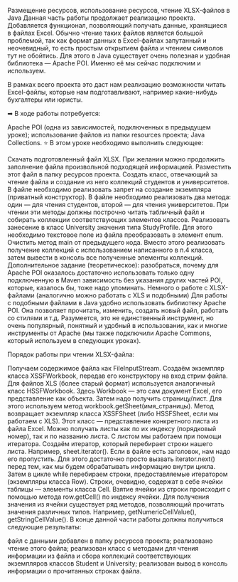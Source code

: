 Размещение ресурсов, использование ресурсов, чтение XLSX-файлов в Java
Данная часть работы продолжает реализацию проекта. Добавляется функционал, позволяющий получать данные, хранящиеся в файлах Excel. Обычно чтение таких файлов является большой проблемой, так как формат данных в Excel-файлах запутанный и неочевидный, то есть простым открытием файла и чтением символов тут не обойтись. Для этого в Java существует очень полезная и удобная библиотека — Apache POI. Именно её мы сейчас подключим и используем.

В рамках всего проекта это даст нам реализацию возможности читать Excel-файлы, которые нам подготавливают, например какие-нибудь бухгалтеры или юристы.

➡ В ходе работы потребуется:

Apache POI (одна из зависимостей, подключенных в предыдущем уроке);
использование файлов из папки resources проекта;
Java Collections.
⭐ В этом уроке необходимо выполнить следующее:

Скачать подготовленный файл XLSX. При желании можно продолжить заполнение файла произвольной подходящей информацией.
Разместить этот файл в папку ресурсов проекта.
Создать класс, отвечающий за чтение файла и создание из него коллекций студентов и университетов.
В файле необходимо реализовать запрет на создание экземпляра (приватный конструктор).
В файле необходимо реализовать два метода: один — для чтения студентов, второй — для чтения университетов. При чтении эти методы должны построчно читать табличный файл и собирать коллекции соответствующих элементов классов.
Реализовать занесение в класс University значения типа StudyProfile. Для этого необходимо текстовое поле из файла преобразовать в элемент enum.
Очистить метод main от предыдущего кода. Вместо этого реализовать получение коллекций с использованием написанного в п.4 класса, затем вывести в консоль все полученные элементы коллекций.
Дополнительное задание (теоретическое): разобраться, почему для Apache POI оказалось достаточно использовать только одну подключенную в Maven зависимость без указания других частей POI, которые, казалось бы, тоже надо упоминать.
Немного о работе с XLSX-файлами (аналогично можно работать с XLS и подобными)
Для работы с подобными файлами в Java удобно использовать библиотеку Apache POI. Она позволяет прочитать, изменить, создать новый файл, работать со стилями и т.д. Разумеется, это не единственный инструмент, но очень популярный, понятный и удобный в использовании, как и многие инструменты от Apache (мы также подключили Apache Commons, который используем в следующих уроках).

Порядок работы при чтении XLSX-файла:

Получаем содержимое файла как FileInputStream.
Создаём экземпляр класса XSSFWorkbook, передав его конструктору на вход стрим файла. Для файлов XLS (более старый формат) используется аналогичный класс HSSFWorkbook. Здесь Workbook — это сам документ Excel, его представление как объекта.
Затем надо получить страницу/лист. Для этого используем метод workbook.getSheet(имя_страницы). Метод возвращает экземпляр класса XSSFSheet (либо HSSFSheet, если мы работаем с XLS). Этот класс — представление конкретного листа из файла Excel. Можно получать листы как по их индексу (порядковый номер), так и по названию листа.
С листом мы работаем при помощи итератора. Создаём итератор, который перебирает строки нашего листа. Например, sheet.iterator().
Если в файле есть заголовок, нам надо его пропустить. Для этого достаточно просто вызвать iterator.next() перед тем, как мы будем обрабатывать информацию внутри цикла.
Затем в цикле while перебираем строки, предоставляемые итератором (экземпляры класса Row). Строки, очевидно, содержат в себе ячейки таблицы — элементы класса Cell.
Взятие ячейки из строки происходит с помощью метода row.getCell() по индексу ячейки.
Для получения значения из ячейки существует ряд методов, позволяющий прочитать значения различных типов. Например, getNumericCellValue(), getStringCellValue().
В конце данной части работы должны получиться следующие результаты:

файл с данными добавлен в папку ресурсов проекта;
реализовано чтение этого файла;
реализован класс с методами для чтения информации из файла и сбора коллекций соответствующих экземпляров классов Student и University;
реализован вывод в консоль информации о прочитанных строках файла.
